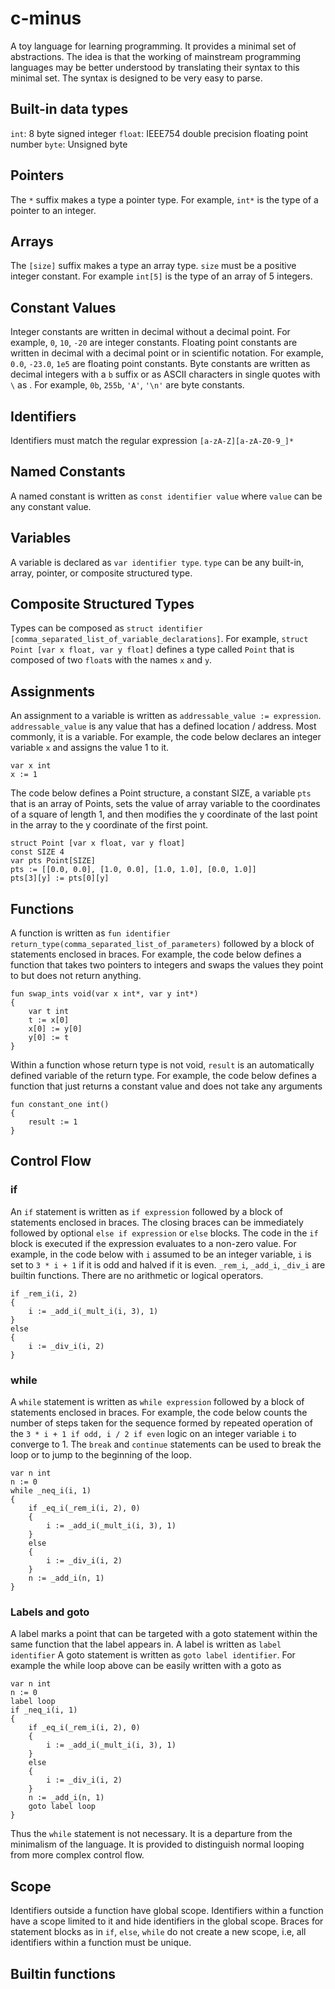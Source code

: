 # c-minus
A toy language for learning programming. It provides a minimal set of abstractions. The idea is that the working of mainstream programming languages may be better understood by translating their syntax to this minimal set. The syntax is designed to be very easy to parse.

## Built-in data types
`int`:  8 byte signed integer
`float`: IEEE754 double precision floating point number
`byte`: Unsigned byte

## Pointers
The `*` suffix makes a type a pointer type.
For example, `int*` is the type of a pointer to an integer.

## Arrays
The `[size]` suffix makes a type an array type. `size` must be a positive integer constant.
For example `int[5]` is the type of an array of 5 integers.

## Constant Values
Integer constants are written in decimal without a decimal point. For example, `0`, `10`, `-20` are integer constants.
Floating point constants are written in decimal with a decimal point or in scientific notation. For example, `0.0`, `-23.0`, `1e5` are floating point constants.
Byte constants are written as decimal integers with a `b` suffix or as ASCII characters in single quotes with `\` as . For example, `0b`, `255b`, `'A'`, `'\n'` are byte constants.

## Identifiers
Identifiers must match the regular expression `[a-zA-Z][a-zA-Z0-9_]*`

## Named Constants
A named constant is written as `const identifier value` where `value` can be any constant value.

## Variables
A variable is declared as `var identifier type`. `type` can be any built-in, array, pointer, or composite structured type.

## Composite Structured Types
Types can be composed as `struct identifier [comma_separated_list_of_variable_declarations]`. For example, `struct Point [var x float, var y float]` defines a type called `Point` that is composed of two `float`s with the names `x` and `y`.

## Assignments
An assignment to a variable is written as `addressable_value := expression`. `addressable_value` is any value that has a defined location / address. Most commonly, it is a variable.
For example, the code below declares an integer variable `x` and assigns the value 1 to it.
```
var x int
x := 1
```
The code below defines a Point structure, a constant SIZE, a variable `pts` that is an array of Points, sets the value of array variable to the coordinates of a square of length 1, and then modifies the y coordinate of the last point in the array to the y coordinate of the first point.
```
struct Point [var x float, var y float]
const SIZE 4
var pts Point[SIZE]
pts := [[0.0, 0.0], [1.0, 0.0], [1.0, 1.0], [0.0, 1.0]]
pts[3][y] := pts[0][y]
```

## Functions
A function is written as `fun identifier return_type(comma_separated_list_of_parameters)` followed by a block of statements enclosed in braces. For example, the code below defines a function that takes two pointers to integers and swaps the values they point to but does not return anything.
```
fun swap_ints void(var x int*, var y int*)
{
    var t int
    t := x[0]
    x[0] := y[0]
    y[0] := t
}
```
Within a function whose return type is not void, `result` is an automatically defined variable of the return type. For example, the code below defines a function that just returns a constant value and does not take any arguments
```
fun constant_one int()
{
    result := 1
}
```

## Control Flow

### if
An `if` statement is written as `if expression` followed by a block of statements enclosed in braces. The closing braces can be immediately followed by optional `else if expression` or `else` blocks. The code in the `if` block is executed if the expression evaluates to a non-zero value. For example, in the code below with `i` assumed to be an integer variable, `i` is set to `3 * i + 1` if it is odd and halved if it is even. `_rem_i`, `_add_i`, `_div_i` are builtin functions. There are no arithmetic or logical operators.
```
if _rem_i(i, 2)
{
    i := _add_i(_mult_i(i, 3), 1)
}
else
{
    i := _div_i(i, 2)
}
```

### while
A `while` statement is written as `while expression` followed by a block of statements enclosed in braces. For example, the code below counts the number of steps taken for the sequence formed by repeated operation of the `3 * i + 1 if odd, i / 2 if even` logic on an integer variable `i` to converge to 1. The `break` and `continue` statements can be used to break the loop or to jump to the beginning of the loop.

```
var n int
n := 0
while _neq_i(i, 1)
{
    if _eq_i(_rem_i(i, 2), 0)
    {
        i := _add_i(_mult_i(i, 3), 1)
    }
    else
    {
        i := _div_i(i, 2)
    }
    n := _add_i(n, 1)
}
```

### Labels and goto
A label marks a point that can be targeted with a goto statement within the same function that the label appears in. A label is written as `label identifier`
A goto statement is written as `goto label identifier`. For example the while loop above can be easily written with a goto as 

```
var n int
n := 0
label loop
if _neq_i(i, 1)
{
    if _eq_i(_rem_i(i, 2), 0)
    {
        i := _add_i(_mult_i(i, 3), 1)
    }
    else
    {
        i := _div_i(i, 2)
    }
    n := _add_i(n, 1)
    goto label loop
}
```
Thus the `while` statement is not necessary. It is a departure from the minimalism of the language. It is provided to distinguish normal looping from more complex control flow.

## Scope
Identifiers outside a function have global scope. Identifiers within a function have a scope limited to it and hide identifiers in the global scope. Braces for statement blocks as in `if`, `else`, `while` do not create a new scope, i.e, all identifiers within a function must be unique.

## Builtin functions
